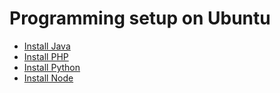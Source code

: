 # Programming setup on Ubuntu

* [Install Java](InstallJava.md)
* [Install PHP](PHPSetup.md)
* [Install Python](PythonSetup.md)
* [Install Node](NodeSetup.md)
